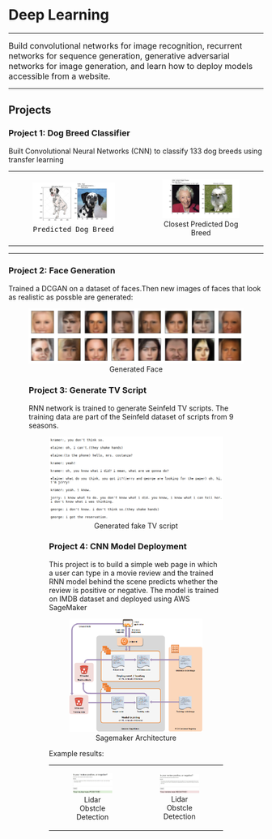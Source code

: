 # Deep Learning

---
<font size="3">
    
Build convolutional networks for image recognition, recurrent networks for sequence generation, generative adversarial networks for image generation, and learn how to deploy models accessible from a website.
</font>

---

## Projects

### Project 1: Dog Breed Classifier

Built Convolutional Neural Networks (CNN) to classify 133 dog breeds using transfer learning
<table><tr>
<td>

<figure>
    <kbd>
    <img  src="./images/dog_breed.jpg" alt="Drawing" style="width: 450px;"/>
    <center>Predicted Dog Breed</center>
    </kbd>    
</figure></td>

<td><figure>    
    <kbd>
    <img  src="./images/dog_breed1.jpg" alt="Drawing" style="width: 450px;"/>
    </kbd>
    <center>Closest Predicted Dog Breed</center>
</figure>
  </td>  </tr></table>

---

### Project 2: Face Generation

Trained a DCGAN on a dataset of faces.Then new images of faces that look as realistic as possble are generated:

<figure>
    <img  src="./images/face_generation.png" alt="Drawing" style="height: 500 width: 1000px;"/>
    <center>Generated Face</center>


### Project 3: Generate TV Script


RNN network is trained to generate Seinfeld TV scripts. The training data are part of the Seinfeld dataset of scripts from 9 seasons. 

<figure>
    <kbd>
    <img  src="./images/generated_tv_script.png" alt="Drawing" style="height: 500 width: 1000px;"/></kbd>
    <center>Generated fake TV script</center>


### Project 4: CNN Model Deployment

This project is to build a simple web page in which a user can type in a movie review and the trained RNN model behind the scene predicts whether the review is positive or negative. The model is trained on IMDB dataset and deployed using AWS SageMaker

<figure>
    <img  src="./images/sagemaker-architecture.png" alt="Drawing" style="width: 450px;"/>
    <center>Sagemaker Architecture</center>
</figure>


Example results:
<table><tr>
<td>

<figure>
    <img  src="./images/review1.JPG" alt="Drawing" style="width: 450px;"/>
    <center>Lidar Obstcle Detection</center>
</figure></td>

<td><figure>    
    <kbd>
    <img  src="./images/review2.JPG" alt="Drawing" style="width: 450px;"/>
    </kbd>
    <center>Lidar Obstcle Detection</center>
</figure>
  </td>  </tr></table>
